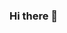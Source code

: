 ### Hi there 👋

<!--
**alltimeJoe216/alltimeJoe216** is a ✨ _special_ ✨ repository because its `README.md` (this file) appears on your GitHub profile.

Here are some ideas to get you started:

- 🔭 I’m currently working on Eco-Soap Bank
- 🌱 I’m currently learning ARKit, CoreML
- 👯 I’m looking to collaborate on any Swift/Python projects!
- 🤔 I’m looking for help with my job search :) 
- 📫 How to reach me: joeveverka89@gmail.com

